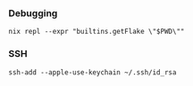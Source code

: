 ### Debugging

```
nix repl --expr "builtins.getFlake \"$PWD\""
```

### SSH

```
ssh-add --apple-use-keychain ~/.ssh/id_rsa
```
